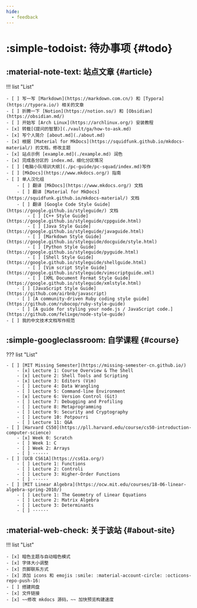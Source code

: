 ```yaml
---
hide:
  - feedback
---
```


# :simple-todoist: 待办事项 {#todo}

## :material-note-text: 站点文章 {#article}

!!! list "List"

    - [ ] 写一写 [Markdown](https://markdown.com.cn/) 和 [Typora](https://typora.io/) 相关的文章
    - [ ] 折腾一下 [Notion](https://notion.so/) 和 [Obsidian](https://obsidian.md/)
    - [ ] 开始写 [Arch Linux](https://archlinux.org/) 安装教程
    - [x] 转载[《提问的智慧》](./vault/ga/how-to-ask.md)
    - [x] 写个人简介 [about.md](./about.md)
    - [x] 根据 [Material for MkDocs](https://squidfunk.github.io/mkdocs-material/) 的文档，修改主题
    - [x] 站点示例 [example.md](./example.md) 润色
    - [x] 完成各分区的 index.md，细化分区情况
    - [ ] [电脑小队培训大纲](./pc-guide/pc-squad/index.md)写作
    - [ ] [MkDocs](https://www.mkdocs.org/) 指南
    - [ ] 单人汉化组
        - [ ] 翻译 [MkDocs](https://www.mkdocs.org/) 文档
        - [ ] 翻译 [Material for MkDocs](https://squidfunk.github.io/mkdocs-material/) 文档
        - [ ] 翻译 [Google Code Style Guide](https://google.github.io/styleguide/) 文档
            - [ ] [C++ Style Guide](https://google.github.io/styleguide/cppguide.html)
            - [ ] [Java Style Guide](https://google.github.io/styleguide/javaguide.html)
            - [ ] [Markdown Style Guide](https://google.github.io/styleguide/docguide/style.html)
            - [ ] [Python Style Guide](https://google.github.io/styleguide/pyguide.html)
            - [ ] [Shell Style Guide](https://google.github.io/styleguide/shellguide.html)
            - [ ] [Vim script Style Guide](https://google.github.io/styleguide/vimscriptguide.xml)
            - [ ] [XML Document Format Style Guide](https://google.github.io/styleguide/xmlstyle.html)
        - [ ] [JavaScript Style Guide](https://github.com/airbnb/javascript)
        - [ ] [A community-driven Ruby coding style guide](https://github.com/rubocop/ruby-style-guide)
        - [ ] [A guide for styling your node.js / JavaScript code.](https://github.com/felixge/node-style-guide)
    - [ ] 我的中文技术文档写作规范

## :simple-googleclassroom: 自学课程 {#course}

??? list "List"

    - [ ] [MIT Missing Semester](https://missing-semester-cn.github.io/)
        - [x] Lecture 1: Course Overview & The Shell
        - [x] Lecture 2: Shell Tools and Scripting
        - [x] Lecture 3: Editors (Vim)
        - [ ] Lecture 4: Data Wrangling
        - [ ] Lecture 5: Command-line Environment
        - [x] Lecture 6: Version Control (Git)
        - [ ] Lecture 7: Debugging and Profiling
        - [ ] Lecture 8: Metaprogramming
        - [ ] Lecture 9: Security and Cryptography
        - [ ] Lecture 10: Potpourri
        - [ ] Lecture 11: Q&A
    - [ ] [Harvard CS50](https://pll.harvard.edu/course/cs50-introduction-computer-science)
        - [x] Week 0: Scratch
        - [ ] Week 1: C
        - [ ] Week 2: Arrays
        - [ ] ······
    - [ ] [UCB CS61A](https://cs61a.org/)
        - [ ] Lecture 1: Functions
        - [ ] Lecture 2: Controli
        - [ ] Lecture 3: Higher-Order Functions
        - [ ] ······
    - [ ] [MIT Linear Algebra](https://ocw.mit.edu/courses/18-06-linear-algebra-spring-2010/)
        - [ ] Lecture 1: The Geometry of Linear Equations
        - [ ] Lecture 2: Matrix Algebra
        - [ ] Lecture 3: Determinants
        - [ ] ······

## :material-web-check: 关于该站 {#about-site}

!!! list "List"

    - [x] 暗色主题与自动暗色模式
    - [x] 字体大小调整
    - [x] 页脚联系方式
    - [x] 添加 icons 和 emojis :smile: :material-account-circle: :octicons-repo-push-16:
    - [ ] 搭建网盘
    - [x] 文件链接
    - [x] ~~修改 mkdocs 源码，~~ 加快预览构建速度